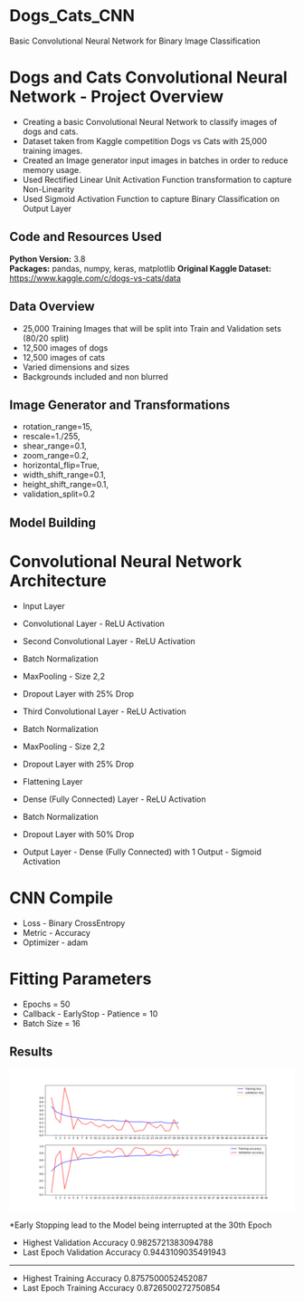 # Dogs_Cats_CNN
Basic Convolutional Neural Network for Binary Image Classification

# Dogs and Cats Convolutional Neural Network - Project Overview 
* Creating a basic Convolutional Neural Network to classify images of dogs and cats.
* Dataset taken from Kaggle competition Dogs vs Cats with 25,000 training images.
* Created an Image generator input images in batches in order to reduce memory usage.
* Used Rectified Linear Unit Activation Function transformation to capture Non-Linearity 
* Used Sigmoid Activation Function to capture Binary Classification on Output Layer
 

## Code and Resources Used 
**Python Version:** 3.8  
**Packages:** pandas, numpy, keras, matplotlib
**Original Kaggle Dataset:** https://www.kaggle.com/c/dogs-vs-cats/data

## Data Overview
* 25,000 Training Images that will be split into Train and Validation sets (80/20 split)
* 12,500 images of dogs
* 12,500 images of cats
* Varied dimensions and sizes
* Backgrounds included and non blurred

## Image Generator and Transformations

* rotation_range=15,
* rescale=1./255,
* shear_range=0.1,
* zoom_range=0.2,
* horizontal_flip=True,
* width_shift_range=0.1,
* height_shift_range=0.1,
* validation_split=0.2


## Model Building 
# Convolutional Neural Network Architecture
* Input Layer
* Convolutional Layer - ReLU Activation

* Second Convolutional Layer - ReLU Activation
* Batch Normalization
* MaxPooling - Size 2,2
* Dropout Layer with 25% Drop

* Third Convolutional Layer - ReLU Activation
* Batch Normalization
* MaxPooling - Size 2,2
* Dropout Layer with 25% Drop

* Flattening Layer
* Dense (Fully Connected) Layer - ReLU Activation
* Batch Normalization
* Dropout Layer with 50% Drop
* Output Layer - Dense (Fully Connected) with 1 Output - Sigmoid Activation 

# CNN Compile
* Loss - Binary CrossEntropy
* Metric - Accuracy
* Optimizer - adam

# Fitting Parameters
* Epochs = 50
* Callback - EarlyStop - Patience = 10
* Batch Size = 16

## Results
![alt text](https://github.com/kevin7303/Deep-Learning---Dogs_Cats/blob/master/Accuracy%20Graph.png "Loss and Accuracy - Train vs Validation")

*Early Stopping lead to the Model being interrupted at the 30th Epoch

* Highest Validation Accuracy  0.9825721383094788
* Last Epoch Validation Accuracy  0.9443109035491943
__________________________________________________________
* Highest Training Accuracy  0.8757500052452087
* Last Epoch Training Accuracy  0.8726500272750854
